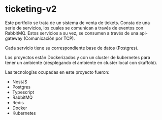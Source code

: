 # ticketing-v2

Este portfolio se trata de un sistema de venta de tickets. 
Consta de una serie de servicios, los cuales se comunican a través de eventos con RabbitMQ.
Estos servicios a su vez, se consumen a través de una api-gateway (Comunicación por TCP).

Cada servicio tiene su correspondiente base de datos (Postgres).

Los proyectos están Dockerizados y con un cluster de kubernetes para tener un ambiente (desplegando el ambiente en cluster local con skaffold).

Las tecnologías ocupadas en este proyecto fueron:
* NestJS
* Postgres
* Typescript
* RabbitMQ
* Redis
* Docker
* Kubernetes

